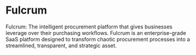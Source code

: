 # Fulcrum
Fulcrum: The intelligent procurement platform that gives businesses leverage over their purchasing workflows.  Fulcrum is an enterprise-grade SaaS platform designed to transform chaotic procurement processes into a streamlined, transparent, and strategic asset.
